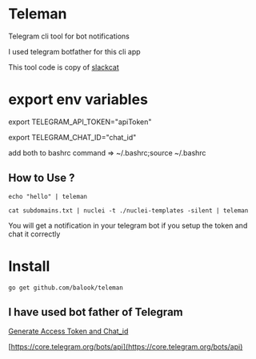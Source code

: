 # Teleman
Telegram cli tool for bot notifications

I used telegram botfather for this cli app

This tool code is copy of [slackcat](https://github.com/dwisiswant0/slackcat)

# export env variables
export TELEGRAM_API_TOKEN="apiToken"

export TELEGRAM_CHAT_ID="chat_id"

add both to bashrc 
command =>
~/.bashrc;source ~/.bashrc


## How to Use ?

```
echo "hello" | teleman
```
```
cat subdomains.txt | nuclei -t ./nuclei-templates -silent | teleman
```

You will get a notification in your telegram bot if you setup the token and chat it correctly

# Install
```
go get github.com/balook/teleman
```

## I have used bot father of Telegram

[Generate Access Token and Chat_id](https://blog.r0b.re/automation/bash/2020/06/30/setup-telegram-notifications-for-your-shell.html)

[https://core.telegram.org/bots/api](https://core.telegram.org/bots/api)
